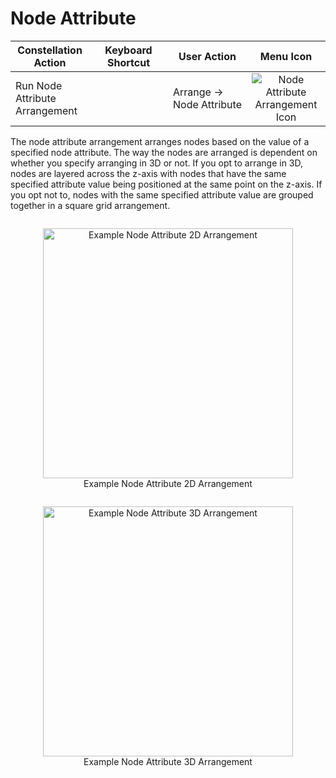 # Node Attribute

<table class="table table-striped">
<colgroup>
<col style="width: 25%" />
<col style="width: 25%" />
<col style="width: 25%" />
<col style="width: 25%" />
</colgroup>
<thead>
<tr class="header">
<th>Constellation Action</th>
<th>Keyboard Shortcut</th>
<th>User Action</th>
<th style="text-align: center;">Menu Icon</th>
</tr>
</thead>
<tbody>
<tr class="odd">
<td>Run Node Attribute Arrangement</td>
<td></td>
<td>Arrange -&gt; Node Attribute</td>
<td style="text-align: center;"><img src="../ext/docs/CoreArrangementPlugins/src/au/gov/asd/tac/constellation/plugins/arrangements/resources/arrangeByNode.png" alt="Node Attribute Arrangement Icon" /></td>
</tr>
</tbody>
</table>

The node attribute arrangement arranges nodes based on the value of a
specified node attribute. The way the nodes are arranged is dependent on
whether you specify arranging in 3D or not. If you opt to arrange in 3D,
nodes are layered across the z-axis with nodes that have the same
specified attribute value being positioned at the same point on the
z-axis. If you opt not to, nodes with the same specified attribute value
are grouped together in a square grid arrangement.


<div style="text-align: center">
    <figure style = "display: inline-block">
        <img height=400 src="../ext/docs/CoreArrangementPlugins/src/au/gov/asd/tac/constellation/plugins/arrangements/resources/NodeAttribute2DArrangement.png" alt="Example Node Attribute 2D Arrangement" />
        <figcaption>Example Node Attribute 2D Arrangement</figcaption>
    </figure>
    <figure style = "display: inline-block">
        <img height=400  src="../ext/docs/CoreArrangementPlugins/src/au/gov/asd/tac/constellation/plugins/arrangements/resources/NodeAttribute3DArrangement.png" alt="Example Node Attribute 3D Arrangement" />
        <figcaption>Example Node Attribute 3D Arrangement</figcaption>
    </figure>
</div>